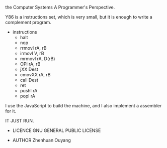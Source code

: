 the Computer Systems A Programmer's Perspective.

Y86 is a instructions set, which is very small, but it is enough to write a complement program. 

+ instructions
  - halt
  - nop
  - rrmovl rA, rB
  - irmovl V, rB
  - mrmovl rA, D(rB)
  - OPl rA, rB
  - jXX Dest
  - cmovXX rA, rB
  - call Dest
  - ret
  - pushl rA
  - popl rA
  
I use the JavaScript to build the machine, and I also implement a assembler for it.

IT JUST RUN.

+ LICENCE
  GNU GENERAL PUBLIC LICENSE
  
+ AUTHOR
  Zhenhuan Ouyang
